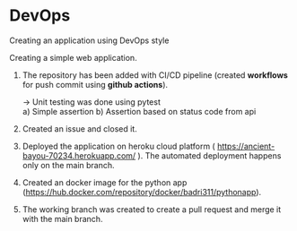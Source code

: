 # DevOps
Creating an application using DevOps style

Creating a simple web application.

1. The repository has been added with CI/CD pipeline (created **workflows** for push commit using **github actions**).

    -> Unit testing was done using pytest   
        a) Simple assertion
        b) Assertion based on status code from api
  
2. Created an issue and closed it.

3. Deployed the application on heroku cloud platform ( https://ancient-bayou-70234.herokuapp.com/ ).
  The automated deployment happens only on the main branch.

4. Created an docker image for the python app (https://hub.docker.com/repository/docker/badri311/pythonapp).

5. The working branch was created to create a pull request and merge it with the main branch.






